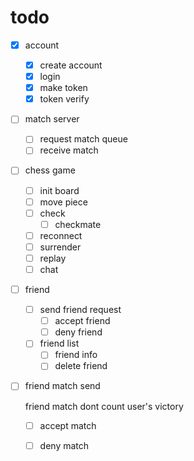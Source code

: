 # todo
- [x] account
  - [x] create account
  - [x] login
  - [x] make token
  - [x] token verify

- [ ] match server
  - [ ] request match queue
  - [ ] receive match

- [ ] chess game
  - [ ] init board
  - [ ] move piece
  - [ ] check
    - [ ] checkmate
  - [ ] reconnect
  - [ ] surrender
  - [ ] replay
  - [ ] chat

- [ ] friend
  - [ ] send friend request
    - [ ] accept friend
    - [ ] deny friend
  - [ ] friend list
    - [ ] friend info
    - [ ] delete friend
 
- [ ] friend match send
   
   friend match dont count user's victory
  - [ ] accept match
  - [ ] deny match
 